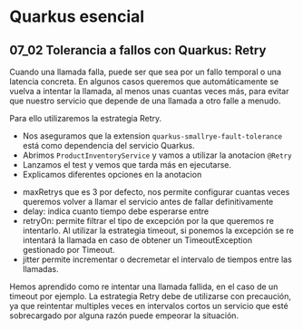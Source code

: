 # Quarkus esencial
## 07_02 Tolerancia a fallos con Quarkus: Retry

Cuando una llamada falla, puede ser que sea por un fallo temporal o una latencia concreta. En algunos casos queremos
que automáticamente se vuelva a intentar la llamada, al menos unas cuantas veces más, para evitar que nuestro servicio que
depende de una llamada a otro falle a menudo.

Para ello utilizaremos la estrategia Retry.

* Nos aseguramos que la extension `quarkus-smallrye-fault-tolerance` está como dependencia del servicio Quarkus.
* Abrimos `ProductInventoryService` y vamos a utilizar la anotacion `@Retry`
* Lanzamos el test y vemos que tarda más en ejecutarse. 
* Explicamos diferentes opciones en la anotacion

- maxRetrys que es 3 por defecto, nos permite configurar cuantas veces queremos volver a llamar el servicio antes de 
  fallar definitivamente
- delay: indica cuanto tiempo debe esperarse entre 
- retryOn: permite filtrar el tipo de excepción por la que queremos re intentarlo. Al utilizar la estrategia timeout,
si ponemos la excepción se re intentará la llamada en caso de obtener un TimeoutException gestionado por Timeout.
- jitter permite incrementar o decremetar el intervalo de tiempos entre las llamadas.


Hemos aprendido como re intentar una llamada fallida, en el caso de un timeout por ejemplo.
La estrategia Retry debe de utilizarse con precaución, ya que reintentar multiples veces en intervalos cortos un servicio
que esté sobrecargado por alguna razón puede empeorar la situación.
    

